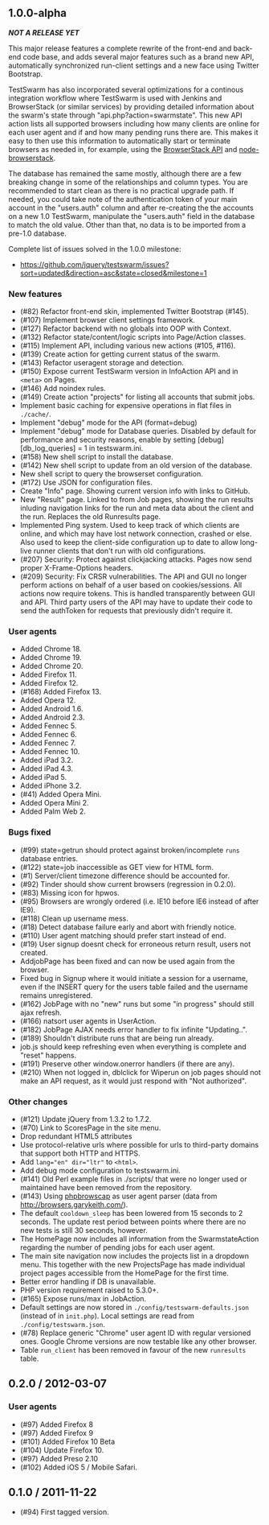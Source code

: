## 1.0.0-alpha

***NOT A RELEASE YET***

This major release features a complete rewrite of the front-end and back-end code base, and
adds several major features such as a brand new API, automatically synchronized run-client
settings and a new face using Twitter Bootstrap.

TestSwarm has also incorporated several optimizations for a continous integration workflow
where TestSwarm is used with Jenkins and BrowserStack (or similar services) by providing
detailed information about the swarm's state through "api.php?action=swarmstate". This new API
action lists all supported browsers including how many clients are online for each user agent
and if and how many pending runs there are. This makes it easy to then use this information to
automatically start or terminate browsers as needed in, for example, using the [BrowserStack
API](https://github.com/browserstack/api) and
[node-browserstack](https://github.com/scottgonzalez/node-browserstack). 

The database has remained the same mostly, although there are a few breaking change in some of
the relationships and column types. You are recommended to start clean as there is no practical
upgrade path. If needed, you could take note of the authentication token of your main account
in the "users.auth" column and after re-creating the the accounts on a new 1.0 TestSwarm,
manipulate the "users.auth" field in the database to match the old value. Other than that, no
data is to be imported from a pre-1.0 database.

Complete list of issues solved in the 1.0.0 milestone:

* <https://github.com/jquery/testswarm/issues?sort=updated&direction=asc&state=closed&milestone=1>

### New features

* (#82) Refactor front-end skin, implemented Twitter Bootstrap (#145).
* (#107) Implement browser client settings framework.
* (#127) Refactor backend with no globals into OOP with Context.
* (#132) Refactor state/content/logic scripts into Page/Action classes.
* (#115) Implement API, including various new actions (#105, #116).
* (#139) Create action for getting current status of the swarm.
* (#143) Refactor useragent storage and detection.
* (#150) Expose current TestSwarm version in InfoAction API and in `<meta>` on Pages.
* (#146) Add noindex rules.
* (#149) Create action "projects" for listing all accounts that submit jobs.
* Implement basic caching for expensive operations in flat files in `./cache/`.
* Implement "debug" mode for the API (format=debug)
* Implement "debug" mode for Database queries. Disabled by default for performance and
  security reasons, enable by setting [debug][db_log_queries] = 1 in testswarm.ini.
* (#158) New shell script to install the database.
* (#142) New shell script to update from an old version of the database.
* New shell script to query the browserset configuration.
* (#172) Use JSON for configuration files.
* Create "Info" page. Showing current version info with links to GitHub.
* New "Result" page. Linked to from Job pages, showing the run results inluding
  navigation links for the run and meta data about the client and the run.
  Replaces the old Runresults page.
* Implemented Ping system. Used to keep track of which clients are online, and
  which may have lost network connection, crashed or else. Also used to keep the
  client-side configuration up to date to allow long-live runner clients that
  don't run with old configurations.
* (#207) Security: Protect against clickjacking attacks. Pages now send proper
  X-Frame-Options headers.
* (#209) Security: Fix CRSR vulnerabilities. The API and GUI no longer perform
  actions on behalf of a user based on cookies/sessions. All actions now require
  tokens. This is handled transparently between GUI and API. Third party users
  of the API may have to update their code to send the authToken for requests
  that previously didn't require it.

### User agents

* Added Chrome 18.
* Added Chrome 19.
* Added Chrome 20.
* Added Firefox 11.
* Added Firefox 12.
* (#168) Added Firefox 13.
* Added Opera 12.
* Added Android 1.6.
* Added Android 2.3.
* Added Fennec 5.
* Added Fennec 6.
* Added Fennec 7.
* Added Fennec 10.
* Added iPad 3.2.
* Added iPad 4.3.
* Added iPad 5.
* Added iPhone 3.2.
* (#41) Added Opera Mini.
* Added Opera Mini 2.
* Added Palm Web 2.

### Bugs fixed

* (#99) state=getrun should protect against broken/incomplete `runs` database entries.
* (#122) state=job inaccessible as GET view for HTML form.
* (#1) Server/client timezone difference should be accounted for.
* (#92) Tinder should show current browsers (regression in 0.2.0).
* (#83) Missing icon for hpwos.
* (#95) Browsers are wrongly ordered (i.e. IE10 before IE6 instead of after IE9).
* (#118) Clean up username mess.
* (#18) Detect database failure early and abort with friendly notice.
* (#110) User agent matching should prefer start instead of end.
* (#19) User signup doesnt check for erroneous return result, users not created.
* AddjobPage has been fixed and can now be used again from the browser.
* Fixed bug in Signup where it would initiate a session for a username, even if the INSERT
  query for the users table failed and the username remains unregistered.
* (#162) JobPage with no "new" runs but some "in progress" should still ajax refresh.
* (#166) natsort user agents in UserAction.
* (#182) JobPage AJAX needs error handler to fix infinite "Updating..".
* (#189) Shouldn't distribute runs that are being run already.
* job.js should keep refreshing even when everything is complete and "reset" happens.
* (#191) Preserve other window.onerror handlers (if there are any).
* (#210) When not logged in, dblclick for Wiperun on job pages should not make an
  API request, as it would just respond with "Not authorized".

### Other changes

* (#121) Update jQuery from 1.3.2 to 1.7.2.
* (#70) Link to ScoresPage in the site menu.
* Drop redundant HTML5 attributes
* Use protocol-relative urls where possible for urls to third-party domains that support
  both HTTP and HTTPS.
* Add `lang="en" dir="ltr"` to `<html>`.
* Add debug mode configuration to testswarm.ini.
* (#141) Old Perl example files in ./scripts/ that were no longer used or maintained have
  been removed from the repository.
* (#143) Using [phpbrowscap](https://github.com/garetjax/phpbrowscap) as user agent parser
  (data from <http://browsers.garykeith.com/>).
* The default `cooldown_sleep` has been lowered from 15 seconds to 2 seconds. The update rest
  period between points where there are no new tests is still 30 seconds, however.
* The HomePage now includes all information from the SwarmstateAction regarding the number of
  pending jobs for each user agent.
* The main site navigation now includes the projects list in a dropdown menu. This together
  with the new ProjectsPage has made individual project pages accessible from the HomePage
  for the first time.
* Better error handling if DB is unavailable.
* PHP version requirement raised to 5.3.0+.
* (#165) Expose runs/max in JobAction.
* Default settings are now stored in `./config/testswarm-defaults.json` (instead of in
  `init.php`). Local settings are read from `./config/testswarm.json`.
* (#78) Replace generic "Chrome" user agent ID with regular versioned ones. Google Chrome
  versions are now testable like any other browser.
* Table `run_client` has been removed in favour of the new `runresults` table.


## 0.2.0 / 2012-03-07

### User agents

* (#97) Added Firefox 8
* (#97) Added Firefox 9
* (#101) Added Firefox 10 Beta
* (#104) Update Firefox 10.
* (#97) Added Preso 2.10
* (#102) Added iOS 5 / Mobile Safari.


## 0.1.0 / 2011-11-22

* (#94) First tagged version.
